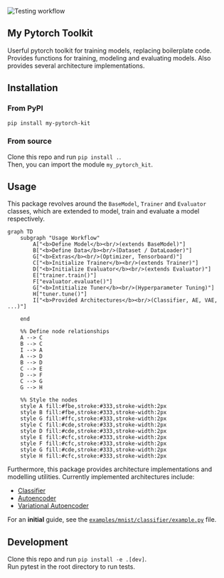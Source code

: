![Testing workflow](https://github.com/noahpy/pytorch_toolkit/actions/workflows/ci.yaml/badge.svg)

## My Pytorch Toolkit
Userful pytorch toolkit for training models, replacing boilerplate code.
Provides functions for training, modeling and evaluating models.
Also provides several architecture implementations.

## Installation
### From PyPI

```bash
pip install my-pytorch-kit
```

### From source
Clone this repo and run `pip install .`.  
Then, you can import the module `my_pytorch_kit`.

## Usage

This package revolves around the `BaseModel`, `Trainer` and `Evaluator` classes, which are extended to model, train and evaluate a model respectively.  
```mermaid
graph TD
    subgraph "Usage Workflow"
        A["<b>Define Model</b><br/>(extends BaseModel)"]
        B["<b>Define Data</b><br/>(Dataset / DataLoader)"]
        G["<b>Extras</b><br/>(Optimizer, Tensorboard)"]
        C["<b>Initialize Trainer</b><br/>(extends Trainer)"]
        D["<b>Initialize Evaluator</b><br/>(extends Evaluator)"]
        E["trainer.train()"]
        F["evaluator.evaluate()"]
        G["<b>Intitialize Tuner</b><br/>(Hyperparameter Tuning)"]
        H["tuner.tune()"]
        I["<b>Provided Architectures</b><br/>(Classifier, AE, VAE, ...)"]

    end

    %% Define node relationships
    A --> C
    B --> C
    I --> A
    A --> D
    B --> D
    C --> E
    D --> F
    C --> G
    G --> H

    %% Style the nodes
    style A fill:#fbe,stroke:#333,stroke-width:2px
    style B fill:#fbe,stroke:#333,stroke-width:2px
    style G fill:#ffc,stroke:#333,stroke-width:2px
    style C fill:#cde,stroke:#333,stroke-width:2px
    style D fill:#cde,stroke:#333,stroke-width:2px
    style E fill:#cfc,stroke:#333,stroke-width:2px
    style F fill:#cfc,stroke:#333,stroke-width:2px
    style G fill:#cde,stroke:#333,stroke-width:2px
    style H fill:#cfc,stroke:#333,stroke-width:2px
```

Furthermore, this package provides architecture implementations and modelling utilities.
Currently implemented architectures include:
- [Classifier](docs/models/classifier.md)
- [Autoencoder](docs/models/ae.md)
- [Variational Autoencoder](docs/models/vae.md)

For an **initial** guide, see the [`examples/mnist/classifier/example.py`](examples/mnist/classifier/example.py) file.


## Development
Clone this repo and run `pip install -e .[dev]`.  
Run pytest in the root directory to run tests.  

